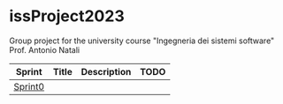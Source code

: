 # issProject2023
Group project for the university course "Ingegneria dei sistemi software" Prof. Antonio Natali

| Sprint              | Title | Description | TODO                                                                                                                                                                                                                                                                                                                                                                                                                                                                                                                                                                                                          |
|---------------------|-------|-------------|---------------------------------------------------------------------------------------------------------------------------------------------------------------------------------------------------------------------------------------------------------------------------------------------------------------------------------------------------------------------------------------------------------------------------------------------------------------------------------------------------------------------------------------------------------------------------------------------------------------|
| [Sprint0](Sprint0/) |       |             |             |

